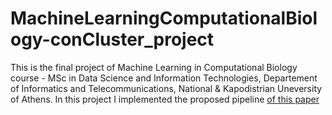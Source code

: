 # MachineLearningComputationalBiology-conCluster_project

This is the final project of Machine Learning in Computational Biology course - MSc in Data Science and Information Technologies, Departement of Informatics and Telecommunications, National & Kapodistrian Uneversity of Athens. In this project I implemented the proposed pipeline [of this paper](https://bmcmedgenomics.biomedcentral.com/articles/10.1186/s12920-018-0433-z) 
